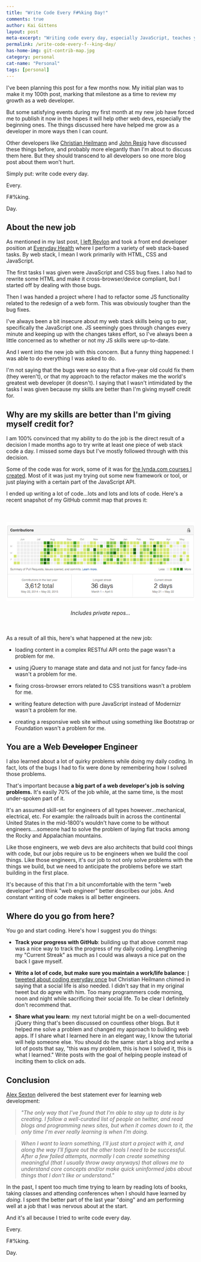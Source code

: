 ```yaml
---
title: "Write Code Every F#%king Day!"
comments: true
author: Kai Gittens
layout: post
meta-excerpt: "Writing code every day, especially JavaScript, teaches you to solve problems: the KEY skill needed to be a web developer."
permalink: /write-code-every-f--king-day/
has-home-img: git-contrib-map.jpg
category: personal
cat-name: "Personal"
tags: [personal]
---
```

I've been planning this post for a few months now. My initial plan was to make it my 100th post, marking that milestone as a time to review my growth as a web developer.

But some satisfying events during my first month at my new job have forced me to publish it now in the hopes it will help other web devs, especially the beginning ones. The things discussed here have helped me grow as a developer in more ways then I can count.

Other developers like [Christian Heilmann](http://christianheilmann.com/2013/05/10/justcode/ "Read '#JUSTCODE' by Christian Heilmann") and [John Resig](http://ejohn.org/blog/write-code-every-day/ "Read 'Write Code Every Day' by John Resig") have discussed these things before, and probably more elegantly than I'm about to discuss them here. But they should transcend to all developers so one more blog post about them won't hurt.

Simply put: write code every day.

Every.

F#%king.

Day.

## About the new job
As mentioned in my last post, [I left Revlon](/revlon/ "Read about kaidez leaving Revlon") and took a front end developer position at [Everyday Health](http://www.everydayhealth.com/ "Visit Everyday Health") where I perform a variety of web stack-based tasks. By web stack, I mean I work primarily with HTML, CSS and JavaScript.

The first tasks I was given were JavaScript and CSS bug fixes. I also had to rewrite some HTML and make it cross-browser/device compliant, but I started off by dealing with those bugs. 

Then I was handed a project where I had to refactor some JS functionality related to the redesign of a web form. This was obviously tougher than the bug fixes.

I've always been a bit insecure about my web stack skills being up to par, specifically the JavaScript one. JS  seemingly goes through changes every minute and keeping up with the changes takes effort, so I've always been a little concerned as to whether or not my JS skills were up-to-date.

And I went into the new job with this concern. But a funny thing happened: I was able to do everything I was asked to do.

I'm not saying that the bugs were so easy that a five-year old could fix them (they weren't), or that my approach to the refactor makes me the world's greatest web developer (it doesn't). I saying that I wasn't intimidated by the tasks I was given because my skills are better than I'm giving myself credit for.

## Why are my skills are better than I'm giving myself credit for?

I am 100% convinced that my ability to do the job is the direct result of a decision I made months ago to try write at least one piece of web stack code a day. I missed some days but I've mostly followed through with this decision.

Some of the code was for work, some of it was for [the lynda.com courses I created](/lynda-kaidez/ "Read about the lynda.com courses I created"). Most of it was just my trying out some new framework or tool, or just playing with a certain part of the JavaScript API.

I ended up writing a lot of code...lots and lots and lots of code. Here's a recent snapshot of my GitHub commit map that proves it:

<figure style="text-align: center; margin:50px auto;">
  <img src="/img/git-contrib-map.jpg" class="imgBorderMaxWidth" alt="kaidez GitHub Contribution Map" /> 
  <figcaption style="margin:20px auto 0;"><em>Includes private repos...</em></figcaption>
</figure>

As a result of all this, here's what happened at the new job:

* loading content in a complex RESTful API onto the page wasn't a problem for me.

* using jQuery to manage state and data and not just for fancy fade-ins wasn't a problem for me.

* fixing cross-browser errors related to CSS transitions wasn't a problem for me.

* writing feature detection with pure JavaScript instead of Modernizr wasn't a problem for me.

* creating a responsive web site without using something like Bootstrap or Foundation wasn't a problem for me.

## You are a Web ~~Developer~~ Engineer
I also learned about a lot of quirky problems while doing my daily coding. In fact, lots of the bugs I had to fix were done by remembering how I solved those problems.

That's important because __a big part of a web developer's job is solving problems.__ It's easily 70% of the job while, at the same time, is the most under-spoken part of it.

It's an assumed skill-set for engineers of all types however...mechanical, electrical, etc. For example: the railroads built in across the continental United States in the mid-1800's wouldn't have come to be without engineers....someone had to solve the problem of laying flat tracks among the Rocky and Appalachian mountains. 

Like those engineers, we web devs are also architects that build cool things with code, but our jobs require us to be engineers when we build the cool things. Like those engineers, it's our job to not only solve problems with the things we build, but we need to anticipate the problems before we start building in the first place.

It's because of this that I'm a bit uncomfortable with the term "web developer" and think "web engineer" better describes our jobs. And constant writing of code makes is all better engineers. 

## Where do you go from here?

You go and start coding.  Here's how I suggest you do things:

* __Track your progress with GitHub__: building up that above commit map was a nice way to track the progress of my daily coding.  Lengthening my "Current Streak" as much as I could was always a nice pat on the back I gave myself. 

* __Write a lot of code, but make sure you maintain a work/life balance__: [I tweeted about coding everyday once](https://twitter.com/kaidez/status/596670528515104768) but Christian Heilmann chimed in saying that a social life is also needed. I didn't say that in my original tweet but do agree with him. Too many programmers code morning, noon and night while sacrificing their social life. To be clear I definitely don't recommend that.

* __Share what you learn__: my next tutorial might be on a well-documented jQuery thing that's been discussed on countless other blogs. But it helped me solve a problem and changed my approach to building web apps. If I share what I learned here in an elegant way, I know the tutorial will help someone else. You should do the same: start a blog and write a lot of posts that say, "this was my problem, this is how I solved it, this is what I learned." Write posts with the goal of helping people instead of inciting them to click on ads.

## Conclusion

[Alex Sexton](https://twitter.com/SlexAxton "Visit Alex Sexton on Twitter") delivered the best statement ever for learning web development:

> <em>"The only way that I've found that I'm able to stay up to date is by creating. I follow a well-curated list of people on twitter, and read blogs and programming news sites, but when it comes down to it, the only time I'm ever really learning is when I'm doing.

> When I want to learn something, I'll just start a project with it, and along the way I'll figure out the other tools I need to be successful. After a few failed attempts, normally I can create something meaningful (that I usually throw away anyways) that allows me to understand core concepts and/or make quick uninformed jabs about things that I don't like or understand."</em>

In the past, I spent too much time trying to learn by reading lots of books, taking classes and attending conferences when I should have learned by <em>doing</em>. I spent the better part of the last year "doing" and am performing well at a job that I was nervous about at the start.

And it's all because I tried to write code every day.

Every.

F#%king.

Day.